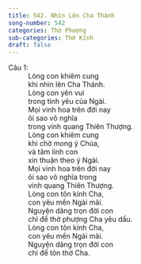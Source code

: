 ```yaml
---
title: 542. Nhìn Lên Cha Thánh
song-number: 542
categories: Thờ Phượng
sub-categories: Thờ Kính
draft: false
---
```

<dl><dt>Câu 1:</dt><dd data-verse="1">Lòng con khiêm cung <br/>khi nhìn lên Cha Thánh. <br/>Lòng con yên vui <br/>trong tình yêu của Ngài. <br/>Mọi vinh hoa trên đời nay <br/>ôi sao vô nghĩa <br/>trong vinh quang Thiên Thượng. <br/>Lòng con khiêm cung <br/>khi chờ mong ý Chúa, <br/>và tâm linh con <br/>xin thuận theo ý Ngài. <br/>Mọi vinh hoa trên đời nay <br/>ôi sao vô nghĩa trong <br/>vinh quang Thiên Thượng. <br/>Lòng con tôn kính Cha, <br/>con yêu mến Ngài mãi. <br/>Nguyện dâng trọn đời con <br/>chỉ để thờ phượng Cha yêu dấu. <br/>Lòng con tôn kính Cha, <br/>con yêu mến Ngài mãi. <br/>Nguyện dâng trọn đời con <br/>chỉ để tôn thờ Cha. </dd></dl>
